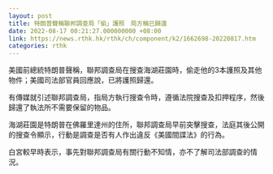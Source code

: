 ```yaml
---
layout: post
title: 特朗普聲稱聯邦調查局「偷」護照　局方稱已歸還
date: 2022-08-17 00:21:27.000000000 +08:00
link: https://news.rthk.hk/rthk/ch/component/k2/1662698-20220817.htm
categories: rthk
---
```


美國前總統特朗普聲稱，聯邦調查局在搜查海湖莊園時，偷走他的3本護照及其他物件；美國司法部官員回應說，已將護照歸還。

有傳媒就引述聯邦調查局，指局方執行搜查令時，遵循法院搜查及扣押程序，然後歸還了執法所不需要保留的物品。

海湖莊園是特朗普在佛羅里達州的住所，聯邦調查局早前突擊搜查，法庭其後公開的搜查令顯示，行動是調查是否有人作出違反《美國間諜法》的行為。

白宮較早時表示，事先對聯邦調查局有關行動不知情，亦不了解司法部調查的情況。
